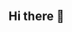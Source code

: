 ## Hi there 👋

<!--
**luizhpscheffer/luizhpscheffer** is a ✨ _special_ ✨ repository because its `README.md` (this file) appears on your GitHub profile.

Here are some ideas to get you started:

- 🌱 I’m currently learning python and javascript
- 🤔 I’m looking for help with everything
-->

